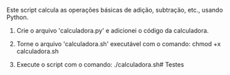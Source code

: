 Este script calcula as operações básicas de adição, subtração, etc., usando Python.

1. Crie o arquivo 'calculadora.py' e adicionei o código da calculadora.

2. Torne o arquivo 'calculadora.sh' executável com o comando:
   chmod +x calculadora.sh

3. Execute o script com o comando:
   ./calculadora.sh# Testes

